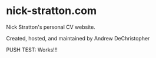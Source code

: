 # nick-stratton.com
Nick Stratton's personal CV website.

Created, hosted, and maintained by  Andrew DeChristopher

PUSH TEST: Works!!!
